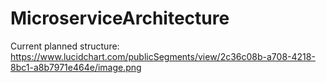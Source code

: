 # MicroserviceArchitecture
Current planned structure:
https://www.lucidchart.com/publicSegments/view/2c36c08b-a708-4218-8bc1-a8b7971e464e/image.png
